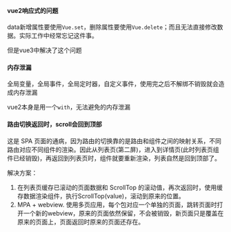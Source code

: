
#### vue2响应式的问题

data新增属性要使用`Vue.set`，删除属性要使用`Vue.delete`；而且无法直接修改数据。实际工作中经常忘记这件事。

但是vue3中解决了这个问题

#### 内存泄漏

全局变量，全局事件，全局定时器，自定义事件，使用完之后不解绑不销毁就会造成内存泄漏

vue2本身是用一个`with`，无法避免的内存泄漏

#### 路由切换返回时，scroll会回到顶部

这是 SPA 页面的通病，因为路由的切换靠的是路由和组件之间的映射关系，不同路由对应不同组件的渲染。因此从列表页(第二屏)，进入到详情页(此时列表页组件已经销毁)，再返回到列表页时，组件就要重新渲染，列表自然是回到顶部了。

解决方案：

1. 在列表页缓存已滚动的页面数据和 ScrollTop 的滚动值，再次返回时，使用缓存数据渲染组件，执行ScrollTop(value)，滚动到原来的位置。
2. MPA + webview. 使用多页应用，每个包对应一个单独的页面，跳转页面时打开一个新的webview，原来的页面依然保留，不会被销毁，新页面只是覆盖在原来的页面上，页面返回时原来的页面还存在。





